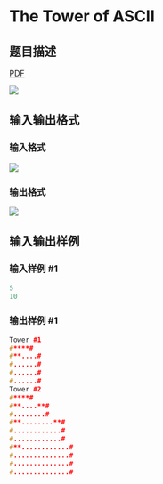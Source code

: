 # The Tower of ASCII

## 题目描述

[problemUrl]: https://uva.onlinejudge.org/index.php?option=com_onlinejudge&Itemid=8&category=15&page=show_problem&problem=1274

[PDF](https://uva.onlinejudge.org/external/103/p10333.pdf)

![](https://cdn.luogu.com.cn/upload/vjudge_pic/UVA10333/7e186b40ba038d922dd2a0c11bf9bdb35b278124.png)

## 输入输出格式

### 输入格式

![](https://cdn.luogu.com.cn/upload/vjudge_pic/UVA10333/ee0a26c93c934387860712a2527c261fd735de7f.png)

### 输出格式

![](https://cdn.luogu.com.cn/upload/vjudge_pic/UVA10333/0ee718fddd75b21798a3a1bf29ac84cc4de618c1.png)

## 输入输出样例

### 输入样例 #1

```cpp
5
10
```


### 输出样例 #1

```cpp
Tower #1
#****#
#**....#
#......#
#......#
#......#
Tower #2
#****#
#**....**#
#........#
#**........**#
#............#
#............#
#**............#
#..............#
#..............#
#..............#
```


